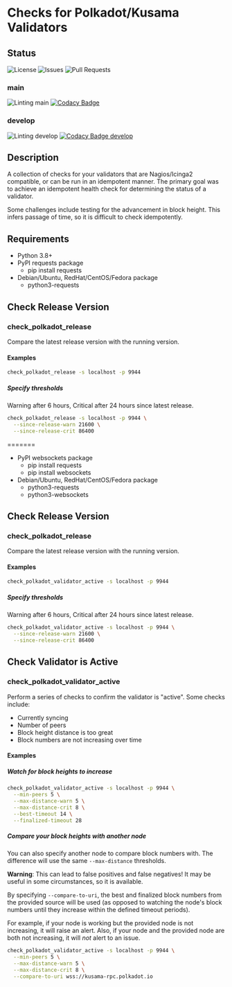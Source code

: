 # Checks for Polkadot/Kusama Validators

## Status

![License](https://img.shields.io/github/license/leeclemens/check_polkadot_validator)
![Issues](https://img.shields.io/github/issues-raw/leeclemens/check_polkadot_validator)
![Pull Requests](https://img.shields.io/github/issues-pr/leeclemens/check_polkadot_validator)

### main

![Linting main](https://github.com/leeclemens/check_polkadot_validator/actions/workflows/linters.yml/badge.svg?branch=main)
[![Codacy Badge](https://app.codacy.com/project/badge/Grade/54641d02ffdd4a819cfd221b8a3e6c86?branch=main)](https://app.codacy.com/gh/leeclemens/check_polkadot_validator/dashboard?utm_source=gh&utm_medium=referral&utm_content=&utm_campaign=Badge_grade)

### develop

![Linting develop](https://github.com/leeclemens/check_polkadot_validator/actions/workflows/linters.yml/badge.svg?branch=develop)
[![Codacy Badge develop](https://api.codacy.com/project/badge/Grade/54641d02ffdd4a819cfd221b8a3e6c86?branch=develop)](https://app.codacy.com/gh/leeclemens/check_polkadot_validator?utm_source=github.com&utm_medium=referral&utm_content=leeclemens/check_polkadot_validator&utm_campaign=Badge_Grade)

## Description

A collection of checks for your validators that are Nagios/Icinga2 compatible,
or can be run in an idempotent manner. The primary goal was to achieve an
idempotent health check for determining the status of a validator.

Some challenges include testing for the advancement in block height.
This infers passage of time, so it is difficult to check idempotently.

## Requirements

* Python 3.8+
* PyPI requests package
  * pip install requests
* Debian/Ubuntu, RedHat/CentOS/Fedora package
  * python3-requests

## Check Release Version

### check_polkadot_release

Compare the latest release version with the running version.

#### Examples

```bash
check_polkadot_release -s localhost -p 9944
```

##### Specify thresholds

Warning after 6 hours, Critical after 24 hours since latest release.

```bash
check_polkadot_release -s localhost -p 9944 \
  --since-release-warn 21600 \
  --since-release-crit 86400
```
=======
* PyPI websockets package
  * pip install requests
  * pip install websockets
* Debian/Ubuntu, RedHat/CentOS/Fedora package
  * python3-requests
  * python3-websockets

## Check Release Version

### check_polkadot_release

Compare the latest release version with the running version.

#### Examples

```bash
check_polkadot_validator_active -s localhost -p 9944
```

##### Specify thresholds

Warning after 6 hours, Critical after 24 hours since latest release.

```bash
check_polkadot_validator_active -s localhost -p 9944 \
  --since-release-warn 21600 \
  --since-release-crit 86400
```

## Check Validator is Active

### check_polkadot_validator_active

Perform a series of checks to confirm the validator is "active". Some checks include:

* Currently syncing
* Number of peers
* Block height distance is too great
* Block numbers are not increasing over time

#### Examples

##### Watch for block heights to increase

```bash
check_polkadot_validator_active -s localhost -p 9944 \
  --min-peers 5 \
  --max-distance-warn 5 \
  --max-distance-crit 8 \
  --best-timeout 14 \
  --finalized-timeout 28
```

##### Compare your block heights with another node

You can also specify another node to compare block numbers with.
The difference will use the same `--max-distance` thresholds.

**Warning**: This can lead to false positives and false negatives!
It may be useful in some circumstances, so it is available.

By specifying `--compare-to-uri`, the best and finalized block numbers from the
provided source will be used (as opposed to watching the node's block numbers
until they increase within the defined timeout periods).

For example, if your node is working but the provided node is not increasing,
it will raise an alert.
Also, if your node and the provided node are both not increasing,
it will *not* alert to an issue.

```bash
check_polkadot_validator_active -s localhost -p 9944 \
  --min-peers 5 \
  --max-distance-warn 5 \
  --max-distance-crit 8 \
  --compare-to-uri wss://kusama-rpc.polkadot.io
```
